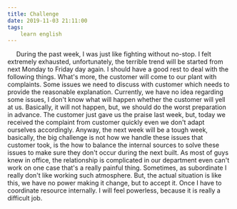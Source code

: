 ```yaml
---
title: Challenge
date: 2019-11-03 21:11:00
tags:
    learn english
---
```

     During the past week, I was just like fighting without no-stop. I felt extremely exhausted, unfortunately, the terrible trend will be started from next Monday to Friday day again. I should have a good rest to deal with the following things. What's more, the customer will come to our plant with complaints. Some issues we need to discuss with customer which needs to provide the reasonable explanation. Currently, we have no idea regarding some issues, I don't know what will happen whether the customer will yell at us. Basically, it will not happen, but, we should do the worst preparation in advance. The customer just gave us the praise last week, but, today we received the complaint from customer quickly even we don't adapt ourselves accordingly. Anyway, the next week will be a tough week, basically, the big challenge is not how we handle these issues that customer took, is the how to balance the internal sources to solve these issues to make sure they don't occur during the next built. As most of guys knew in office, the relationship is complicated in our department even can't work on one case that's a really painful thing. Sometimes, as subordinate I really don't like working such atmosphere. But, the actual situation is like this, we have no power making it change, but to accept it. Once I have to coordinate resource internally. I will feel powerless, because it is really a difficult job.